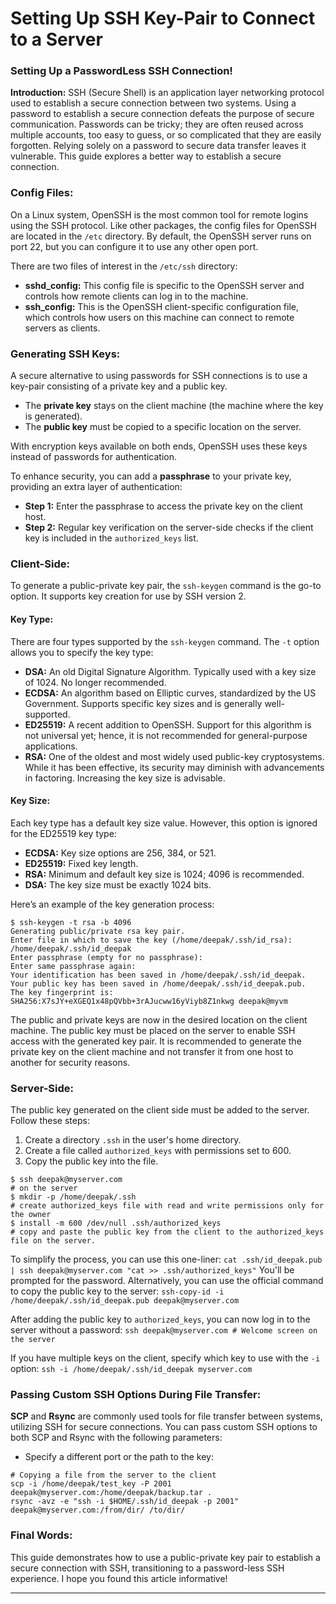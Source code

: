 # Setting Up SSH Key-Pair to Connect to a Server

### Setting Up a PasswordLess SSH Connection!
**Introduction:** SSH (Secure Shell) is an application layer networking protocol used to establish a secure connection between two systems. Using a password to establish a secure connection defeats the purpose of secure communication. Passwords can be tricky; they are often reused across multiple accounts, too easy to guess, or so complicated that they are easily forgotten. Relying solely on a password to secure data transfer leaves it vulnerable. This guide explores a better way to establish a secure connection.
### Config Files:
On a Linux system, OpenSSH is the most common tool for remote logins using the SSH protocol. Like other packages, the config files for OpenSSH are located in the `/etc` directory. By default, the OpenSSH server runs on port 22, but you can configure it to use any other open port.

There are two files of interest in the `/etc/ssh` directory:

- **sshd_config:** This config file is specific to the OpenSSH server and controls how remote clients can log in to the machine.
- **ssh_config:** This is the OpenSSH client-specific configuration file, which controls how users on this machine can connect to remote servers as clients.

### Generating SSH Keys:
A secure alternative to using passwords for SSH connections is to use a key-pair consisting of a private key and a public key.

- The **private key** stays on the client machine (the machine where the key is generated).
- The **public key** must be copied to a specific location on the server.

With encryption keys available on both ends, OpenSSH uses these keys instead of passwords for authentication.

To enhance security, you can add a **passphrase** to your private key, providing an extra layer of authentication:

- **Step 1:** Enter the passphrase to access the private key on the client host.
- **Step 2:** Regular key verification on the server-side checks if the client key is included in the `authorized_keys` list.

### Client-Side:
To generate a public-private key pair, the `ssh-keygen` command is the go-to option. It supports key creation for use by SSH version 2.

#### Key Type:
There are four types supported by the `ssh-keygen` command. The `-t` option allows you to specify the key type:

- **DSA:** An old Digital Signature Algorithm. Typically used with a key size of 1024. No longer recommended.
- **ECDSA:** An algorithm based on Elliptic curves, standardized by the US Government. Supports specific key sizes and is generally well-supported.
- **ED25519:** A recent addition to OpenSSH. Support for this algorithm is not universal yet; hence, it is not recommended for general-purpose applications.
- **RSA:** One of the oldest and most widely used public-key cryptosystems. While it has been effective, its security may diminish with advancements in factoring. Increasing the key size is advisable.

#### Key Size:
Each key type has a default key size value. However, this option is ignored for the ED25519 key type:

- **ECDSA:** Key size options are 256, 384, or 521.
- **ED25519:** Fixed key length.
- **RSA:** Minimum and default key size is 1024; 4096 is recommended.
- **DSA:** The key size must be exactly 1024 bits.

Here’s an example of the key generation process:
```
$ ssh-keygen -t rsa -b 4096
Generating public/private rsa key pair.
Enter file in which to save the key (/home/deepak/.ssh/id_rsa): /home/deepak/.ssh/id_deepak
Enter passphrase (empty for no passphrase): 
Enter same passphrase again: 
Your identification has been saved in /home/deepak/.ssh/id_deepak.
Your public key has been saved in /home/deepak/.ssh/id_deepak.pub.
The key fingerprint is:
SHA256:X7sJY+eXGEQ1x48pQVbb+3rAJucww16yViyb8Z1nkwg deepak@myvm
```

The public and private keys are now in the desired location on the client machine. The public key must be placed on the server to enable SSH access with the generated key pair. It is recommended to generate the private key on the client machine and not transfer it from one host to another for security reasons.

### Server-Side:
The public key generated on the client side must be added to the server. Follow these steps:

1. Create a directory `.ssh` in the user's home directory.
2. Create a file called `authorized_keys` with permissions set to 600.
3. Copy the public key into the file.
```
$ ssh deepak@myserver.com
# on the server
$ mkdir -p /home/deepak/.ssh
# create authorized_keys file with read and write permissions only for the owner
$ install -m 600 /dev/null .ssh/authorized_keys
# copy and paste the public key from the client to the authorized_keys file on the server.
```

To simplify the process, you can use this one-liner:
`cat .ssh/id_deepak.pub | ssh deepak@myserver.com "cat >> .ssh/authorized_keys"`
You'll be prompted for the password.
Alternatively, you can use the official command to copy the public key to the server:
`ssh-copy-id -i /home/deepak/.ssh/id_deepak.pub deepak@myserver.com`

After adding the public key to `authorized_keys`, you can now log in to the server without a password:
`ssh deepak@myserver.com # Welcome screen on the server`

If you have multiple keys on the client, specify which key to use with the `-i` option:
`ssh -i /home/deepak/.ssh/id_deepak myserver.com`

### Passing Custom SSH Options During File Transfer:
**SCP** and **Rsync** are commonly used tools for file transfer between systems, utilizing SSH for secure connections. You can pass custom SSH options to both SCP and Rsync with the following parameters:
- Specify a different port or the path to the key:
```
# Copying a file from the server to the client
scp -i /home/deepak/test_key -P 2001 deepak@myserver.com:/home/deepak/backup.tar .
rsync -avz -e "ssh -i $HOME/.ssh/id_deepak -p 2001" deepak@myserver.com:/from/dir/ /to/dir/
```

### Final Words:
This guide demonstrates how to use a public-private key pair to establish a secure connection with SSH, transitioning to a password-less SSH experience. I hope you found this article informative!

---

